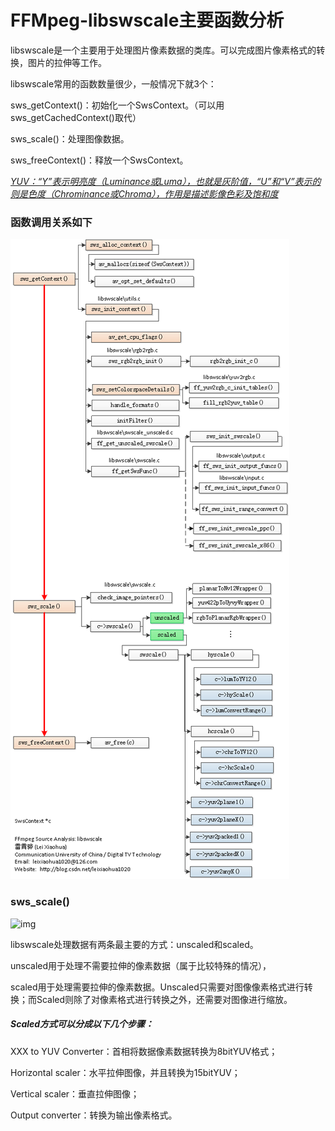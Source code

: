 # FFMpeg-libswscale主要函数分析

libswscale是一个主要用于处理图片像素数据的类库。可以完成图片像素格式的转换，图片的拉伸等工作。

libswscale常用的函数数量很少，一般情况下就3个：

sws_getContext()：初始化一个SwsContext。（可以用sws_getCachedContext()取代）

sws_scale()：处理图像数据。

sws_freeContext()：释放一个SwsContext。



<u>*YUV：“Y”表示明亮度（Luminance或Luma），也就是灰阶值，“U”和“V”表示的则是色度（Chrominance或Chroma），作用是描述影像色彩及饱和度*</u>

### 函数调用关系如下

![img](./20150317145505134)

### sws_scale()

![img](/20150317194542751)

libswscale处理数据有两条最主要的方式：unscaled和scaled。

unscaled用于处理不需要拉伸的像素数据（属于比较特殊的情况），

scaled用于处理需要拉伸的像素数据。Unscaled只需要对图像像素格式进行转换；而Scaled则除了对像素格式进行转换之外，还需要对图像进行缩放。

##### Scaled方式可以分成以下几个步骤：

XXX to YUV Converter：首相将数据像素数据转换为8bitYUV格式；

Horizontal scaler：水平拉伸图像，并且转换为15bitYUV；

Vertical scaler：垂直拉伸图像；

Output converter：转换为输出像素格式。